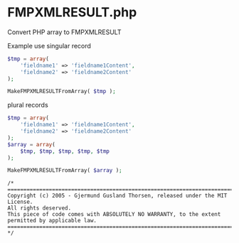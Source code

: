 # FMPXMLRESULT.php
Convert PHP array to FMPXMLRESULT

Example use
singular record
```php
$tmp = array(
	'fieldname1' => 'fieldname1Content',
	'fieldname2' => 'fieldname2Content'
);

MakeFMPXMLRESULTFromArray( $tmp );

```
plural records
```php
$tmp = array(
	'fieldname1' => 'fieldname1Content',
	'fieldname2' => 'fieldname2Content'
);
$array = array(
	$tmp, $tmp, $tmp, $tmp, $tmp
);

MakeFMPXMLRESULTFromArray( $array );
```
```
/*
========================================================================================
Copyright (c) 2005 - Gjermund Gusland Thorsen, released under the MIT License.
All rights deserved.
This piece of code comes with ABSOLUTELY NO WARRANTY, to the extent permitted by applicable law.
========================================================================================
*/
```
